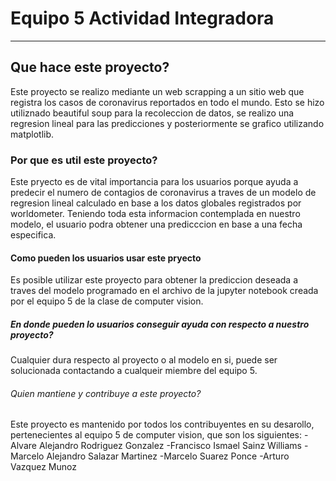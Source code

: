 # Equipo 5 Actividad Integradora
---
## Que hace este proyecto?
Este proyecto se realizo mediante un web scrapping a un sitio web que registra los casos de coronavirus reportados en todo el mundo. Esto se hizo utiliznado beautiful soup para la recoleccion de datos, se realizo una regresion lineal para las predicciones y posteriormente se grafico utilizando matplotlib. 
### Por que es util este proyecto?
Este pryecto es de vital importancia para los usuarios porque ayuda a predecir el numero de contagios de coronavirus a traves de un modelo de regresion lineal calculado en base a los datos globales registrados por worldometer. Teniendo toda esta informacion contemplada en nuestro modelo, el usuario podra obtener una predicccion en base a una fecha especifica. 
#### Como pueden los usuarios usar este pryecto
Es posible utilizar este proyecto para obtener la prediccion deseada a traves del modelo programado en el archivo de la jupyter notebook creada por el equipo 5 de la clase de computer vision. 
##### En donde pueden lo usuarios conseguir ayuda con respecto a nuestro proyecto?
Cualquier dura respecto al proyecto o al modelo en si, puede ser solucionada contactando a cualqueir miembre del equipo 5.
###### Quien mantiene y contribuye a este proyecto?
Este proyecto es mantenido por todos los contribuyentes en su desarollo, pertenecientes al equipo 5 de computer vision, que son los siguientes:
-Alvare Alejandro Rodriguez Gonzalez
-Francisco Ismael Sainz Williams
-Marcelo Alejandro Salazar Martinez
-Marcelo Suarez Ponce
-Arturo Vazquez Munoz
